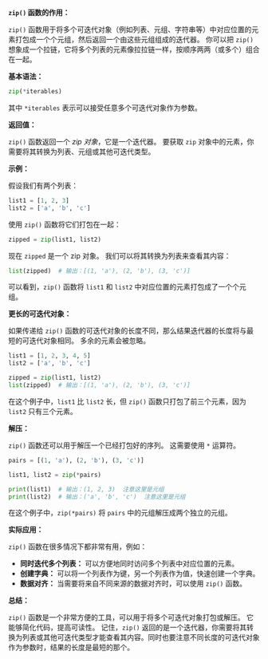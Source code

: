 **`zip()` 函数的作用：**

`zip()` 函数用于将多个可迭代对象（例如列表、元组、字符串等）中对应位置的元素打包成一个个元组，然后返回一个由这些元组组成的迭代器。  你可以把 `zip()` 想象成一个拉链，它将多个列表的元素像拉拉链一样，按顺序两两（或多个）组合在一起。

**基本语法：**

```python
zip(*iterables)
```

其中 `*iterables` 表示可以接受任意多个可迭代对象作为参数。

**返回值：**

`zip()` 函数返回一个 *zip 对象*，它是一个迭代器。  要获取 `zip` 对象中的元素，你需要将其转换为列表、元组或其他可迭代类型。

**示例：**

假设我们有两个列表：

```python
list1 = [1, 2, 3]
list2 = ['a', 'b', 'c']
```

使用 `zip()` 函数将它们打包在一起：

```python
zipped = zip(list1, list2)
```

现在 `zipped` 是一个 zip 对象。  我们可以将其转换为列表来查看其内容：

```python
list(zipped)  # 输出：[(1, 'a'), (2, 'b'), (3, 'c')]
```

可以看到，`zip()` 函数将 `list1` 和 `list2` 中对应位置的元素打包成了一个个元组。

**更长的可迭代对象：**

如果传递给 `zip()` 函数的可迭代对象的长度不同，那么结果迭代器的长度将与最短的可迭代对象相同。  多余的元素会被忽略。

```python
list1 = [1, 2, 3, 4, 5]
list2 = ['a', 'b', 'c']

zipped = zip(list1, list2)
list(zipped)  # 输出：[(1, 'a'), (2, 'b'), (3, 'c')]
```

在这个例子中，`list1` 比 `list2` 长，但 `zip()` 函数只打包了前三个元素，因为 `list2` 只有三个元素。

**解压：**

`zip()` 函数还可以用于解压一个已经打包好的序列。  这需要使用 `*` 运算符。

```python
pairs = [(1, 'a'), (2, 'b'), (3, 'c')]

list1, list2 = zip(*pairs)

print(list1)  # 输出：(1, 2, 3)  注意这里是元组
print(list2)  # 输出：('a', 'b', 'c')  注意这里是元组
```

在这个例子中，`zip(*pairs)` 将 `pairs` 中的元组解压成两个独立的元组。

**实际应用：**

`zip()` 函数在很多情况下都非常有用，例如：

*   **同时迭代多个列表：**  可以方便地同时访问多个列表中对应位置的元素。
*   **创建字典：**  可以将一个列表作为键，另一个列表作为值，快速创建一个字典。
*   **数据对齐：**  当需要将来自不同来源的数据对齐时，可以使用 `zip()` 函数。

**总结：**

`zip()` 函数是一个非常方便的工具，可以用于将多个可迭代对象打包或解压。  它能够简化代码，提高可读性。  记住，`zip()` 返回的是一个迭代器，你需要将其转换为列表或其他可迭代类型才能查看其内容。同时也要注意不同长度的可迭代对象作为参数时，结果的长度是最短的那个。